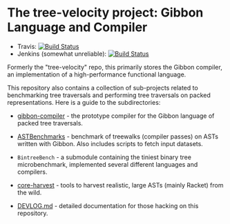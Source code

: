 # The tree-velocity project: Gibbon Language and Compiler

 * Travis: [![Build Status](https://travis-ci.org/iu-parfunc/gibbon.svg?branch=master)](https://travis-ci.org/iu-parfunc/gibbon)
 * Jenkins (somewhat unreliable):
   [![Build Status](http://tester-lin.soic.indiana.edu:8080/buildStatus/icon?job=tree-velocity)](http://tester-lin.soic.indiana.edu:8080/job/tree-velocity/)

Formerly the "tree-velocity" repo, this primarily stores the Gibbon
compiler, an implementation of a high-performance functional language.

This repository also contains a collection of sub-projects related to
benchmarking tree traversals and performing tree traversals on packed
representations.  Here is a guide to the subdirectories:

 * [gibbon-compiler](gibbon-compiler) - the prototype compiler for the Gibbon language of packed tree traversals.

 * [ASTBenchmarks](ASTBenchmarks) - benchmark of treewalks (compiler passes) on ASTs written with Gibbon.
   Also includes scripts to fetch input datasets.

 * `BintreeBench` - a submodule containing the tiniest binary tree microbenchmark, implemented several different languages and compilers.
   
 * [core-harvest](core-harvest) - tools to harvest realistic, large ASTs (mainly Racket) from the wild.
 
 * [DEVLOG.md](DEVLOG.md) - detailed documentation for those hacking on this repository.
